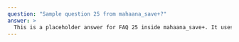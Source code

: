 ```yaml
---
question: "Sample question 25 from mahaana_save+?"
answer: >
  This is a placeholder answer for FAQ 25 inside mahaana_save+. It uses proper YAML block formatting to avoid any parsing issues.
---
```

